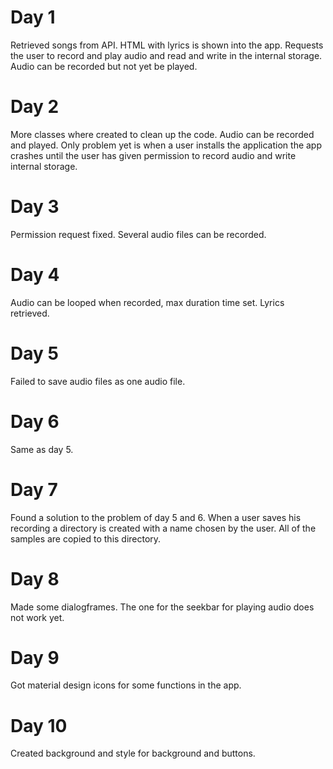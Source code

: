 # Day 1

Retrieved songs from API. HTML with lyrics is shown into the app.
Requests the user to record and play audio and read and write in the internal storage.
Audio can be recorded but not yet be played.

# Day 2

More classes where created to clean up the code. Audio can be recorded and played. 
Only problem yet is when a user installs the application the app crashes until the user has given permission to record audio and write internal storage.

# Day 3

Permission request fixed. Several audio files can be recorded.

# Day 4

Audio can be looped when recorded, max duration time set. Lyrics retrieved.

# Day 5

Failed to save audio files as one audio file.

# Day 6

Same as day 5.

# Day 7

Found a solution to the problem of day 5 and 6. When a user saves his recording a directory is created with a name chosen by the user. All of the samples are copied to this directory.

# Day 8

Made some dialogframes. The one for the seekbar for playing audio does not work yet.

# Day 9

Got material design icons for some functions in the app.

# Day 10

Created background and style for background and buttons.

